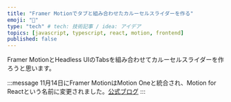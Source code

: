 ```yaml
---
title: "Framer Motionでタブと組み合わせたカルーセルスライダーを作る"
emoji: "🐡"
type: "tech" # tech: 技術記事 / idea: アイデア
topics: [javascript, typescript, react, motion, frontend]
published: false
---
```


Framer MotionとHeadless UIのTabsを組み合わせてカルーセルスライダーを作ろうと思います。

:::message
11月14日にFramer MotionはMotion Oneと統合され、Motion for Reactという名前に変更されました。[公式ブログ](https://motion.dev/blog/framer-motion-is-now-independent-introducing-motion)
:::
